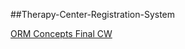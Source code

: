 ##Therapy-Center-Registration-System

[ORM Concepts Final CW](https://github.com/Dilshan-hesara/Therapy-Center-Registration-System)
